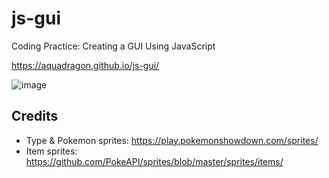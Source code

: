 # js-gui

Coding Practice: Creating a GUI Using JavaScript

https://aquadragon.github.io/js-gui/

![image](https://github.com/AquaDragon/js-gui/assets/22651173/8abba0fe-578e-4601-9896-29f70f2e1402)

## Credits
- Type & Pokemon sprites: https://play.pokemonshowdown.com/sprites/
- Item sprites: https://github.com/PokeAPI/sprites/blob/master/sprites/items/
